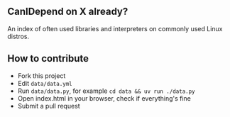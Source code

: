 CanIDepend on X already?
------------------------

An index of often used libraries and interpreters on commonly used Linux
distros.

How to contribute
-----------------

* Fork this project
* Edit `data/data.yml`
* Run `data/data.py`, for example `cd data && uv run ./data.py`
* Open index.html in your browser, check if everything's fine
* Submit a pull request
